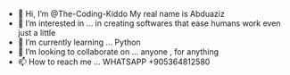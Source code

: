 - 👋 Hi, I’m @The-Coding-Kiddo My real name is Abduaziz 
- 👀 I’m interested in ... in creating softwares that ease humans work even just a little
- 🌱 I’m currently learning ... Python 
- 💞️ I’m looking to collaborate on ... anyone , for anything
- 📫 How to reach me ...  WHATSAPP +905364812580

<!---
The-Coding-Kiddo/The-Coding-Kiddo is a ✨ special ✨ repository because its `README.md` (this file) appears on your GitHub profile.
You can click the Preview link to take a look at your changes.
--->
